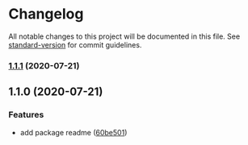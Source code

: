 # Changelog

All notable changes to this project will be documented in this file. See [standard-version](https://github.com/conventional-changelog/standard-version) for commit guidelines.

### [1.1.1](https://github.com/cyr-x/angular-extensions/compare/common-v1.1.0...common-v1.1.1) (2020-07-21)

## 1.1.0 (2020-07-21)


### Features

* add package readme ([60be501](https://github.com/cyr-x/angular-extensions/commit/60be50173fd52e0677298a06379fefca4c1676c1))
